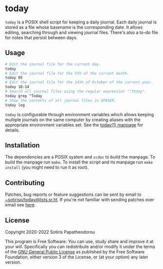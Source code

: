 # today

`today` is a POSIX shell script for keeping a daily journal. Each daily journal
is stored as a file whose basename is the corresponding date. It allows
editing, searching through and viewing journal files. There's also a to-do file
for notes that persist between days.


## Usage

``` sh
# Edit the journal file for the current day.
today
# Edit the journal file for the 5th of the current month.
today 05
# Edit the journal file for the 14th of October of the current year.
today 10-14
# Search all journal files using the regular expression "^Today".
today grep ^Today
# Show the contents of all journal files in $PAGER.
today log
```

`today` is configurable through environment variables which allows keeping
multiple journals on the same computer by creating aliases with the appropriate
environment variables set. See the
[today(1) manpage](https://git.sr.ht/~sotirisp/today/tree/master/item/doc/today.1.scd)
for details.


## Installation

The dependencies are a POSIX system and `scdoc` to build the manpage. To build
the manpage run `make`. To install the script and its manpage run `make
install` (you might need to run it as root).


## Contributing

Patches, bug reports or feature suggestions can be sent by email to
[~sotirisp/today@lists.sr.ht](mailto:~sotirisp/today@lists.sr.ht). If you're
not familiar with sending patches over email see
[here](https://git-send-email.io/).


## License

Copyright 2020-2022 Sotiris Papatheodorou

This program is Free Software: You can use, study share and improve it at your
will. Specifically you can redistribute and/or modify it under the terms of the
[GNU General Public License](https://www.gnu.org/licenses/gpl.html) as
published by the Free Software Foundation, either version 3 of the License, or
(at your option) any later version.

<!-- SPDX-FileCopyrightText: 2020-2022 Sotiris Papatheodorou -->
<!-- SPDX-License-Identifier: GPL-3.0-or-later -->
